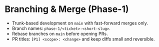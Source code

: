 # Branching & Merge (Phase-1)
- Trunk-based development on `main` with fast-forward merges only.
- Branch names: `phase-1/<ticket>-<short-slug>`.
- Rebase branches on `main` before opening PRs.
- PR titles: `[P1] <scope>: <change>` and keep diffs small and reversible.
